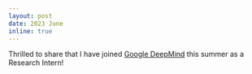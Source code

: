```yaml
---
layout: post
date: 2023 June
inline: true
---
```


Thrilled to share that I have joined [Google DeepMind](https://deepmind.google/) this summer as a Research Intern!
